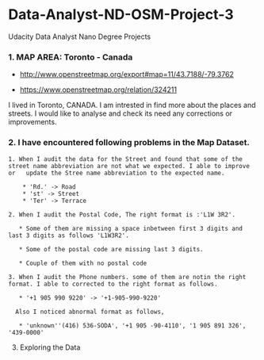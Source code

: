 # Data-Analyst-ND-OSM-Project-3
Udacity Data Analyst Nano Degree Projects

### 1. MAP AREA: Toronto - Canada

  * http://www.openstreetmap.org/export#map=11/43.7188/-79.3762

  * https://www.openstreetmap.org/relation/324211

  I lived in Toronto, CANADA. I am intrested in find more about the places and streets. I would like to analyse and check its need any      corrections or improvements.

### 2. I have encountered following problems in the Map Dataset.

    1. When I audit the data for the Street and found that some of the street name abbreviation are not what we expected. I able to improve or   update the Stree name abbreviation to the expected name.

        * 'Rd.' -> Road
        * 'st' -> Street
        * 'Ter' -> Terrace
     
    2. When I audit the Postal Code, The right format is :'L1W 3R2'.
    
       * Some of them are missing a space inbetween first 3 digits and last 3 digits as follows 'L1W3R2'.

       * Some of the postal code are missing last 3 digits.
     
       * Couple of them with no postal code
    
    3. When I audit the Phone numbers. some of them are notin the right format. I able to corrected to the right format as follows.

       * '+1 905 990 9220' -> '+1-905-990-9220'
    
      Also I noticed abnormal format as follows,
    
       * 'unknown''(416) 536-SODA', '+1 905 -90-4110', '1 905 891 326', '439-0000'
    
    
3. Exploring the Data
